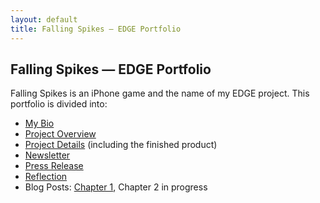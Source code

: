 ```yaml
---
layout: default
title: Falling Spikes — EDGE Portfolio
---
```


## Falling Spikes — EDGE Portfolio

Falling Spikes is an iPhone game and the name of my EDGE project. This portfolio is divided into:

 - [My Bio](bio.html)
 - [Project Overview](overview.html)
 - [Project Details](details.html) (including the finished product)
 - [Newsletter](newsletter.html)
 - [Press Release](press.html)
 - [Reflection](reflection.html)
 - Blog Posts: [Chapter 1](/posts/2016-07-22-falling-spikes-chapter-1.html), Chapter 2 in progress
